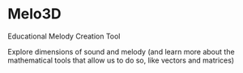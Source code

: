 # Melo3D
Educational Melody Creation Tool

Explore dimensions of sound and melody (and learn more about the mathematical tools that allow us to do so, like vectors and matrices)
